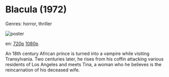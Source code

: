 # Blacula (1972)

Genres: horror, thriller

![poster](http://image.tmdb.org/t/p/w500/4NboEMP60otSeXVSXwve7fcoJE0.jpg)

en:
  [720p](magnet:?xt=urn:btih:01cfc18f764ee4151c19645e3e2df1628287cdb0&dn=Blacula+(1972)&tr=udp%3A%2F%2Ftracker.yify-torrents.com%2Fannounce&tr=udp%3A%2F%2Fopen.demonii.com%3A1337%2Fannounce&tr=udp%3A%2F%2Fexodus.desync.com%3A6969&tr=udp%3A%2F%2Ftracker.istole.it%3A80&tr=udp%3A%2F%2Ftracker.publicbt.com%3A80&tr=udp%3A%2F%2Ftracker.publichd.eu%3A80%2Fannounce&tr=udp%3A%2F%2Ftracker.openbittorrent.com%3A80%2Fannounce&tr=udp%3A%2F%2Fcoppersurfer.tk%3A6969%2Fannounce)
  [1080p](magnet:?xt=urn:btih:B86485EDD812C013EADCB36B01DDBCE75DC2FC3C&tr=udp://glotorrents.pw:6969/announce&tr=udp://tracker.opentrackr.org:1337/announce&tr=udp://torrent.gresille.org:80/announce&tr=udp://tracker.openbittorrent.com:80&tr=udp://tracker.coppersurfer.tk:6969&tr=udp://tracker.leechers-paradise.org:6969&tr=udp://p4p.arenabg.ch:1337&tr=udp://tracker.internetwarriors.net:1337)
  


An 18th century African prince is turned into a vampire while visiting Transylvania. Two centuries later, he rises from his coffin attacking various residents of Los Angeles and meets Tina, a woman who he believes is the reincarnation of his deceased wife.